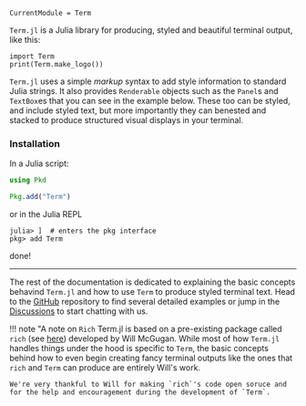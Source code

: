 ```@meta
CurrentModule = Term
```

`Term.jl` is a Julia library for producing, styled and beautiful terminal output, like this:

```@example
import Term
print(Term.make_logo())
```

`Term.jl` uses a simple *markup* syntax to add style information to standard Julia strings.
It also provides `Renderable` objects such as the `Panel`s and `TextBox`es that you can see in the example below.
These too can be styled, and include styled text, but more importantly they can benested and stacked to produce
structured visual displays in your terminal. 



### Installation
In a Julia script:
```Julia
using Pkd

Pkg.add("Term")
```

or in the Julia REPL
```
julia> ]  # enters the pkg interface
pkg> add Term
```

done!


----

The rest of the documentation is dedicated to explaining the basic concepts behavind `Term.jl` and how to use `Term` to produce styled terminal text. 
Head to the [GitHub](https://github.com/FedeClaudi/Term.jl) repository to find several detailed examples or jump in the [Discussions](https://github.com/FedeClaudi/Term.jl/discussions) to start chatting with us. 


!!! note "A note on `Rich`
    Term.jl is based on a pre-existing package called `rich` (see [here](https://github.com/Textualize/rich)) developed by Will McGugan.
    While most of how `Term.jl` handles things under the hood is specific to `Term`, the basic concepts behind how to even begin creating fancy terminal
    outputs like the ones that `rich` and `Term` can produce are entirely Will's work. 

    We're very thankful to Will for making `rich`'s code open soruce and for the help and encouragement during the development of `Term`.
